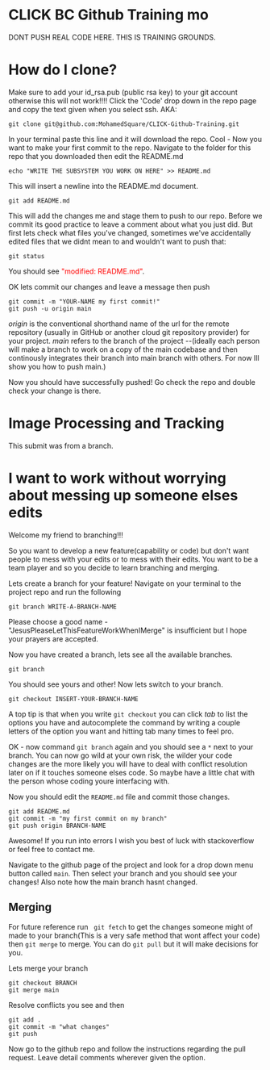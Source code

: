 # CLICK BC Github Training mo
DONT PUSH REAL CODE HERE. THIS IS TRAINING GROUNDS.
# How do I clone?
Make sure to add your id_rsa.pub (public rsa key) to your git account otherwise this will not work!!!! 
Click the 'Code' drop down in the repo page and copy the text given when you select ssh. AKA:
```
git clone git@github.com:MohamedSquare/CLICK-Github-Training.git
```
In your terminal paste this line and it will download the repo. 
Cool - Now you want to make your first commit to the repo. Navigate to the folder for this repo that you downloaded then edit the README.md

```
echo "WRITE THE SUBSYSTEM YOU WORK ON HERE" >> README.md
```
This will insert a newline into the README.md document. 
```
git add README.md
```
This will add the changes me and stage them to push to our repo. Before we commit its good practice to leave a comment about what you just did. But first lets check what files you've changed, sometimes we've accidentally edited files that we didnt mean to and wouldn't want to push that:
```
git status 
```
You should see <span style="color:red">"modified: README.md"</span>.

OK lets commit our changes and leave a message then push
```
git commit -m "YOUR-NAME my first commit!"
git push -u origin main
```
*origin* is the conventional shorthand name of the url for the remote repository (usually in GitHub or another cloud git repository provider) for your project. *main* refers to the branch of the project --(ideally each person will make a branch to work on a copy of the main codebase and then continously integrates their branch into main branch with others. For now Ill show you how to push main.)

Now you should have successfully pushed! Go check the repo and double check your change is there.


# Image Processing and Tracking
This submit was from a branch.
# I want to work without worrying about messing up someone elses edits
Welcome my friend to branching!!!

So you want to develop a new feature(capability or code) but don't want people to mess with your edits or to mess with their edits. You want to be a team player and so you decide to learn branching and merging. 

Lets create a branch for your feature! Navigate on your terminal to the project repo and run the following
```
git branch WRITE-A-BRANCH-NAME
```
Please choose a good name - "JesusPleaseLetThisFeatureWorkWhenIMerge" is insufficient but I hope your prayers are accepted.

Now you have created a branch, lets see all the available branches.
```
git branch
```
You should see yours and other! Now lets switch to your branch. 
```
git checkout INSERT-YOUR-BRANCH-NAME    
```
A top tip is that when you write `git checkout` you can click *tab* to list the options you have and autocomplete the command by writing a couple letters of the option you want and hitting tab many times to feel pro.

OK - now command `git branch` again and you should see a `*` next to your branch. You can now go wild at your own risk, the wilder your code changes are the more likely you will have to deal with conflict resolution later on if it touches someone elses code. So maybe have a little chat with the person whose coding youre interfacing with.

Now you should edit the `README.md` file and commit those changes.
```
git add README.md
git commit -m "my first commit on my branch"
git push origin BRANCH-NAME
```
Awesome! If you run into errors I wish you best of luck with stackoverflow or feel free to contact me.

Navigate to the github page of the project and look for a drop down menu button called `main`. Then select your branch and you should see your changes! Also note how the main branch hasnt changed.
## Merging
For future reference run ` git fetch` to get the changes someone might of made to your branch(This is a very safe method that wont affect your code) then `git merge` to merge. You can do `git pull` but it will make decisions for you.

Lets merge your branch 

```
git checkout BRANCH
git merge main
```
Resolve conflicts you see and then 

```
git add .
git commit -m "what changes"
git push
```
Now go to the github repo and follow the instructions regarding the pull request. Leave detail comments wherever given the option. 
